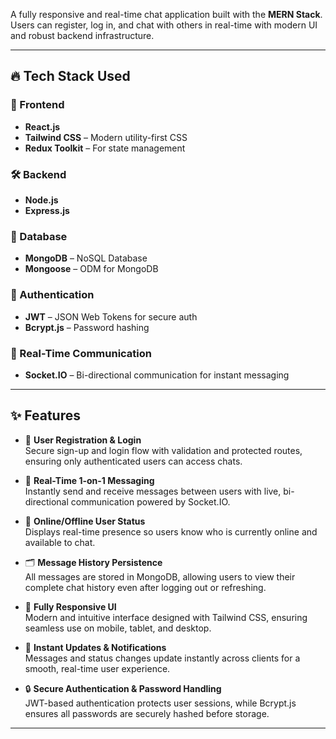 A fully responsive and real-time chat application built with the **MERN Stack**. Users can register, log in, and chat with others in real-time with modern UI and robust backend infrastructure.

---

## 🔥 Tech Stack Used

### 🚀 Frontend
- **React.js**
- **Tailwind CSS** – Modern utility-first CSS
- **Redux Toolkit** – For state management

### 🛠 Backend
- **Node.js**
- **Express.js**

### 💾 Database
- **MongoDB** – NoSQL Database
- **Mongoose** – ODM for MongoDB

### 🔐 Authentication
- **JWT** – JSON Web Tokens for secure auth
- **Bcrypt.js** – Password hashing

### 🧠 Real-Time Communication
- **Socket.IO** – Bi-directional communication for instant messaging

---

## ✨ Features

- 🔐 **User Registration & Login**  
  Secure sign-up and login flow with validation and protected routes, ensuring only authenticated users can access chats.

- 💬 **Real-Time 1-on-1 Messaging**  
  Instantly send and receive messages between users with live, bi-directional communication powered by Socket.IO.

- 👥 **Online/Offline User Status**  
  Displays real-time presence so users know who is currently online and available to chat.

- 🗂️ **Message History Persistence**  
  All messages are stored in MongoDB, allowing users to view their complete chat history even after logging out or refreshing.

- 📱 **Fully Responsive UI**  
  Modern and intuitive interface designed with Tailwind CSS, ensuring seamless use on mobile, tablet, and desktop.

- 🚀 **Instant Updates & Notifications**  
  Messages and status changes update instantly across clients for a smooth, real-time user experience.

- 🔒 **Secure Authentication & Password Handling**  
  JWT-based authentication protects user sessions, while Bcrypt.js ensures all passwords are securely hashed before storage.
---
